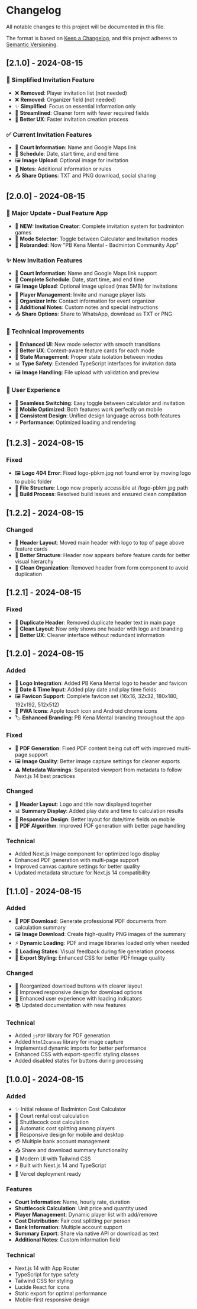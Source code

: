# Changelog

All notable changes to this project will be documented in this file.

The format is based on [Keep a Changelog](https://keepachangelog.com/en/1.0.0/),
and this project adheres to [Semantic Versioning](https://semver.org/spec/v2.0.0.html).

## [2.1.0] - 2024-08-15

### 🔧 Simplified Invitation Feature
- ❌ **Removed**: Player invitation list (not needed)
- ❌ **Removed**: Organizer field (not needed)
- ✨ **Simplified**: Focus on essential information only
- 🎯 **Streamlined**: Cleaner form with fewer required fields
- 📱 **Better UX**: Faster invitation creation process

### ✅ Current Invitation Features
- 📍 **Court Information**: Name and Google Maps link
- 📅 **Schedule**: Date, start time, and end time
- 🖼️ **Image Upload**: Optional image for invitation
- 📝 **Notes**: Additional information or rules
- 📤 **Share Options**: TXT and PNG download, social sharing

## [2.0.0] - 2024-08-15

### 🎉 Major Update - Dual Feature App
- 📨 **NEW: Invitation Creator**: Complete invitation system for badminton games
- 🔄 **Mode Selector**: Toggle between Calculator and Invitation modes
- 🏸 **Rebranded**: Now "PB Kena Mental - Badminton Community App"

### ✨ New Invitation Features
- 📍 **Court Information**: Name and Google Maps link support
- 📅 **Complete Schedule**: Date, start time, and end time
- 🖼️ **Image Upload**: Optional image upload (max 5MB) for invitations
- 👥 **Player Management**: Invite and manage player lists
- 👤 **Organizer Info**: Contact information for event organizer
- 📝 **Additional Notes**: Custom notes and special instructions
- 📤 **Share Options**: Share to WhatsApp, download as TXT or PNG

### 🔧 Technical Improvements
- 🎨 **Enhanced UI**: New mode selector with smooth transitions
- 📱 **Better UX**: Context-aware feature cards for each mode
- 🔄 **State Management**: Proper state isolation between modes
- 📊 **Type Safety**: Extended TypeScript interfaces for invitation data
- 🖼️ **Image Handling**: File upload with validation and preview

### 🎯 User Experience
- 🚀 **Seamless Switching**: Easy toggle between calculator and invitation
- 📱 **Mobile Optimized**: Both features work perfectly on mobile
- 🎨 **Consistent Design**: Unified design language across both features
- ⚡ **Performance**: Optimized loading and rendering

## [1.2.3] - 2024-08-15

### Fixed
- 🖼️ **Logo 404 Error**: Fixed logo-pbkm.jpg not found error by moving logo to public folder
- 📁 **File Structure**: Logo now properly accessible at /logo-pbkm.jpg path
- 🔧 **Build Process**: Resolved build issues and ensured clean compilation

## [1.2.2] - 2024-08-15

### Changed
- 📱 **Header Layout**: Moved main header with logo to top of page above feature cards
- 🎨 **Better Structure**: Header now appears before feature cards for better visual hierarchy
- 🔧 **Clean Organization**: Removed header from form component to avoid duplication

## [1.2.1] - 2024-08-15

### Fixed
- 🔧 **Duplicate Header**: Removed duplicate header text in main page
- 🎨 **Clean Layout**: Now only shows one header with logo and branding
- 📱 **Better UX**: Cleaner interface without redundant information

## [1.2.0] - 2024-08-15

### Added
- 🎨 **Logo Integration**: Added PB Kena Mental logo to header and favicon
- 📅 **Date & Time Input**: Added play date and play time fields
- 🖼️ **Favicon Support**: Complete favicon set (16x16, 32x32, 180x180, 192x192, 512x512)
- 📱 **PWA Icons**: Apple touch icon and Android chrome icons
- 🏷️ **Enhanced Branding**: PB Kena Mental branding throughout the app

### Fixed
- 📄 **PDF Generation**: Fixed PDF content being cut off with improved multi-page support
- 🖼️ **Image Quality**: Better image capture settings for cleaner exports
- ⚠️ **Metadata Warnings**: Separated viewport from metadata to follow Next.js 14 best practices

### Changed
- 🎨 **Header Layout**: Logo and title now displayed together
- 📊 **Summary Display**: Added play date and time to calculation results
- 📱 **Responsive Design**: Better layout for date/time fields on mobile
- 🔧 **PDF Algorithm**: Improved PDF generation with better page handling

### Technical
- Added Next.js Image component for optimized logo display
- Enhanced PDF generation with multi-page support
- Improved canvas capture settings for better quality
- Updated metadata structure for Next.js 14 compatibility

## [1.1.0] - 2024-08-15

### Added
- 📄 **PDF Download**: Generate professional PDF documents from calculation summary
- 🖼️ **Image Download**: Create high-quality PNG images of the summary
- ⚡ **Dynamic Loading**: PDF and image libraries loaded only when needed
- 🔄 **Loading States**: Visual feedback during file generation process
- 🎨 **Export Styling**: Enhanced CSS for better PDF/image quality

### Changed
- 🔧 Reorganized download buttons with clearer layout
- 📱 Improved responsive design for download options
- 🎯 Enhanced user experience with loading indicators
- 📚 Updated documentation with new features

### Technical
- Added `jsPDF` library for PDF generation
- Added `html2canvas` library for image capture
- Implemented dynamic imports for better performance
- Enhanced CSS with export-specific styling classes
- Added disabled states for buttons during processing

## [1.0.0] - 2024-08-15

### Added
- ✨ Initial release of Badminton Cost Calculator
- 🏸 Court rental cost calculation
- 🏸 Shuttlecock cost calculation  
- 👥 Automatic cost splitting among players
- 📱 Responsive design for mobile and desktop
- 💳 Multiple bank account management
- 📤 Share and download summary functionality
- 🎨 Modern UI with Tailwind CSS
- ⚡ Built with Next.js 14 and TypeScript
- 🚀 Vercel deployment ready

### Features
- **Court Information**: Name, hourly rate, duration
- **Shuttlecock Calculation**: Unit price and quantity used
- **Player Management**: Dynamic player list with add/remove
- **Cost Distribution**: Fair cost splitting per person
- **Bank Information**: Multiple account support
- **Summary Export**: Share via native API or download as text
- **Additional Notes**: Custom information field

### Technical
- Next.js 14 with App Router
- TypeScript for type safety
- Tailwind CSS for styling
- Lucide React for icons
- Static export for optimal performance
- Mobile-first responsive design

